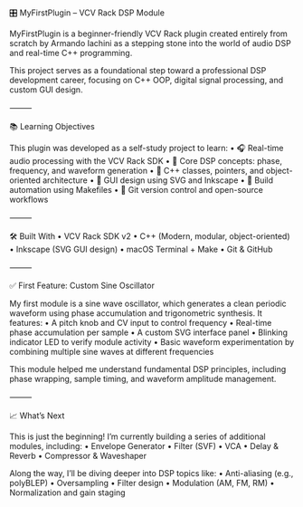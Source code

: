 🎛️ MyFirstPlugin – VCV Rack DSP Module

MyFirstPlugin is a beginner-friendly VCV Rack plugin created entirely from scratch by Armando Iachini as a stepping stone into the world of audio DSP and real-time C++ programming.

This project serves as a foundational step toward a professional DSP development career, focusing on C++ OOP, digital signal processing, and custom GUI design.

⸻

📚 Learning Objectives

This plugin was developed as a self-study project to learn:
	•	🎧 Real-time audio processing with the VCV Rack SDK
	•	🧠 Core DSP concepts: phase, frequency, and waveform generation
	•	🧱 C++ classes, pointers, and object-oriented architecture
	•	🎨 GUI design using SVG and Inkscape
	•	🔧 Build automation using Makefiles
	•	🧬 Git version control and open-source workflows

⸻

🛠️ Built With
	•	VCV Rack SDK v2
	•	C++ (Modern, modular, object-oriented)
	•	Inkscape (SVG GUI design)
	•	macOS Terminal + Make
	•	Git & GitHub

⸻

✅ First Feature: Custom Sine Oscillator

My first module is a sine wave oscillator, which generates a clean periodic waveform using phase accumulation and trigonometric synthesis. It features:
	•	A pitch knob and CV input to control frequency
	•	Real-time phase accumulation per sample
	•	A custom SVG interface panel
	•	Blinking indicator LED to verify module activity
	•	Basic waveform experimentation by combining multiple sine waves at different frequencies

This module helped me understand fundamental DSP principles, including phase wrapping, sample timing, and waveform amplitude management.

⸻

📈 What’s Next

This is just the beginning! I’m currently building a series of additional modules, including:
	•	Envelope Generator
	•	Filter (SVF)
	•	VCA
	•	Delay & Reverb
	•	Compressor & Waveshaper

Along the way, I’ll be diving deeper into DSP topics like:
	•	Anti-aliasing (e.g., polyBLEP)
	•	Oversampling
	•	Filter design
	•	Modulation (AM, FM, RM)
	•	Normalization and gain staging